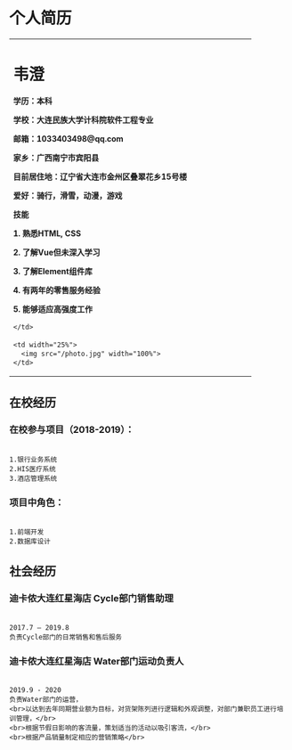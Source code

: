 # 个人简历

<table border="0">
  <tr>
    <td width="75%">
      <h1>韦澄</h1>
      <p><b>学历：本科</b></p>
      <p><b>学校：大连民族大学计科院软件工程专业</b></p>
      <p><b>邮箱：1033403498@qq.com</b></p>
      <p><b>家乡：广西南宁市宾阳县</b></p>
      <p><b>目前居住地：辽宁省大连市金州区叠翠花乡15号楼</b></p>
      <p><b>爱好：骑行，滑雪，动漫，游戏</b></p>
      <p><b>技能</b></p>
      <p><b>1.	熟悉HTML, CSS</b></p>
      <p><b>2.	了解Vue但未深入学习</b></p>
      <p><b>3.	了解Element组件库</b></p>
      <p><b>4.	有两年的零售服务经验</b></p>
      <p><b>5.	能够适应高强度工作</b></p>

    </td>
    
    <td width="25%">
      <img src="/photo.jpg" width="100%">
    </td>
    
  </tr>
</table>

<h2>在校经历</h2>

<h3>在校参与项目（2018-2019）：</h3>

```markdow

1.银行业务系统
2.HIS医疗系统
3.酒店管理系统

```
<h3>项目中角色：</h3>

```markdow

1.前端开发
2.数据库设计

```

<h2>社会经历</h2>

<h3>迪卡侬大连红星海店 Cycle部门销售助理</h3>

```markdow

2017.7 – 2019.8
负责Cycle部门的日常销售和售后服务

```

<h3>迪卡侬大连红星海店 Water部门运动负责人</h3>

```markdow

2019.9 - 2020
负责Water部门的运营，
<br>以达到去年同期营业额为目标，对货架陈列进行逻辑和外观调整，对部门兼职员工进行培训管理，</br>
<br>根据节假日影响的客流量，策划适当的活动以吸引客流，</br>
<br>根据产品销量制定相应的营销策略</br>
 
```
